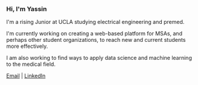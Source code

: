 ### Hi, I'm Yassin

<!--
**yassinkortam/yassinkortam** is a ✨ _special_ ✨ repository because its `README.md` (this file) appears on your GitHub profile.

Here are some ideas to get you started:

- 🔭 I’m currently working on ...
- 🌱 I’m currently learning ...
- 👯 I’m looking to collaborate on ...
- 🤔 I’m looking for help with ...
- 💬 Ask me about ...
- 📫 How to reach me: ...
- 😄 Pronouns: ...
- ⚡ Fun fact: ...
-->

I'm a rising Junior at UCLA studying electrical engineering and premed. 

I'm currently working on creating a web-based platform for MSAs, and perhaps other student organizations, to reach new and current students more effectively.  

I am also working to find ways to apply data science and machine learning to the medical field. 

<a href="yassin.kortam@gmail.com">Email</a> | <a href="https://www.linkedin.com/in/yassink/">LinkedIn</a>
